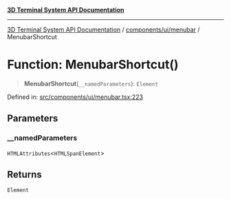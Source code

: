 [**3D Terminal System API Documentation**](../../../../README.md)

***

[3D Terminal System API Documentation](../../../../README.md) / [components/ui/menubar](../README.md) / MenubarShortcut

# Function: MenubarShortcut()

> **MenubarShortcut**(`__namedParameters`): `Element`

Defined in: [src/components/ui/menubar.tsx:223](https://github.com/Dicommunitas/ThreeJS_Terminal_3D/blob/7212b5be68c3f7954d775adb9932e64d901692b4/src/components/ui/menubar.tsx#L223)

## Parameters

### \_\_namedParameters

`HTMLAttributes`\<`HTMLSpanElement`\>

## Returns

`Element`
